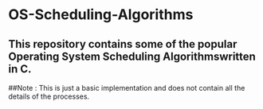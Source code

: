 # OS-Scheduling-Algorithms
## This repository contains some of the popular Operating System Scheduling Algorithmswritten in C.

##Note : This is just a basic implementation and does not contain all the details of the processes.
